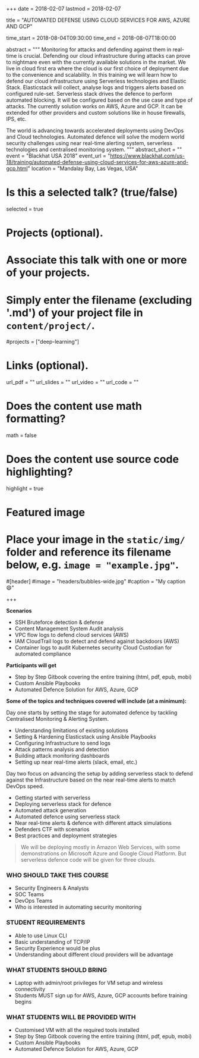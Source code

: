 +++
date = 2018-02-07
lastmod = 2018-02-07

title = "AUTOMATED DEFENSE USING CLOUD SERVICES FOR AWS, AZURE AND GCP"

time_start = 2018-08-04T09:30:00
time_end = 2018-08-07T18:00:00

abstract = """
Monitoring for attacks and defending against them in real-time is crucial. Defending our cloud infrastructure during attacks can prove to nightmare even with the currently available solutions in the market. We live in cloud first era where the cloud is our first choice of deployment due to the convenience and scalability. In this training we will learn how to defend our cloud infrastructure using Serverless technologies and Elastic Stack. Elasticstack will collect, analyse logs and triggers alerts based on configured rule-set. Serverless stack drives the defence to perform automated blocking. It will be configured based on the use case and type of attacks. The currently solution works on AWS, Azure and GCP. It can be extended for other providers and custom solutions like in house firewalls, IPS, etc.

The world is advancing towards accelerated deployments using DevOps and Cloud technologies. Automated defence will solve the modern world security challenges using near real-time alerting system, serverless technologies and centralised monitoring system.
"""
abstract_short = ""
event = "Blackhat USA 2018"
event_url = "https://www.blackhat.com/us-18/training/automated-defense-using-cloud-services-for-aws-azure-and-gcp.html"
location = "Mandalay Bay, Las Vegas, USA"

# Is this a selected talk? (true/false)
selected = true

# Projects (optional).
#   Associate this talk with one or more of your projects.
#   Simply enter the filename (excluding '.md') of your project file in `content/project/`.
#projects = ["deep-learning"]

# Links (optional).
url_pdf = ""
url_slides = ""
url_video = ""
url_code = ""

# Does the content use math formatting?
math = false

# Does the content use source code highlighting?
highlight = true

# Featured image
# Place your image in the `static/img/` folder and reference its filename below, e.g. `image = "example.jpg"`.

#[header]
#image = "headers/bubbles-wide.jpg"
#caption = "My caption :smile:"

+++

**Scenarios**

- SSH Bruteforce detection & defense
- Content Management System Audit analysis
- VPC flow logs to defend cloud services (AWS)
- IAM CloudTrail logs to detect and defend against backdoors (AWS)
- Container logs to audit Kubernetes security
Cloud Custodian for automated compliance


**Participants will get**

- Step by Step Gitbook covering the entire training (html, pdf, epub, mobi)
- Custom Ansible Playbooks
- Automated Defence Solution for AWS, Azure, GCP


**Some of the topics and techniques covered will include (at a minimum):**

Day one starts by setting the stage for automated defence by tackling Centralised Monitoring & Alerting System. 

- Understanding limitations of existing solutions
- Setting & Hardening Elasticstack using Ansible Playbooks
- Configuring Infrastructure to send logs
- Attack patterns analysis and detection
- Building attack monitoring dashboards
- Setting up near real-time alerts (slack, email, etc.)


Day two focus on advancing the setup by adding serverless stack to defend against the Infrastructure based on the near real-time alerts to match DevOps speed.

- Getting started with serverless
- Deploying serverless stack for defence
- Automated attack generation
- Automated defence using serverless stack
- Near real-time alerts & defence with different attack simulations
- Defenders CTF with scenarios
- Best practices and deployment strategies

> We will be deploying mostly in Amazon Web Services, with some demonstrations on Microsoft Azure and Google Cloud Platform. But serverless defence code will be given for three clouds.


### WHO SHOULD TAKE THIS COURSE

- Security Engineers & Analysts
- SOC Teams
- DevOps Teams
- Who is interested in automating security monitoring

### STUDENT REQUIREMENTS

- Able to use Linux CLI
- Basic understanding of TCP/IP
- Security Experience would be plus
- Understanding about different cloud providers will be advantage

### WHAT STUDENTS SHOULD BRING

- Laptop with admin/root privileges for VM setup and wireless connectivity
- Students MUST sign up for AWS, Azure, GCP accounts before training begins


### WHAT STUDENTS WILL BE PROVIDED WITH

- Customised VM with all the required tools installed
- Step by Step Gitbook covering the entire training (html, pdf, epub, mobi)
- Custom Ansible Playbooks
- Automated Defence Solution for AWS, Azure, GCP